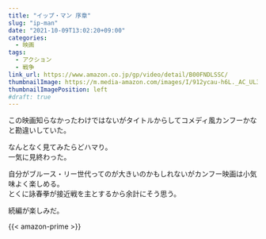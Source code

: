 ```yaml
---
title: "イップ・マン 序章"
slug: "ip-man"
date: "2021-10-09T13:02:20+09:00"
categories:
  - 映画
tags:
  - アクション
  - 戦争
link_url: https://www.amazon.co.jp/gp/video/detail/B00FNDLSSC/
thumbnailImage: https://m.media-amazon.com/images/I/912ycau-h6L._AC_UL320_.jpg
thumbnailImagePosition: left
#draft: true
---
```

この映画知らなかったわけではないがタイトルからしてコメディ風カンフーかなと勘違いしていた。
<!--more-->
なんとなく見てみたらどハマり。  
一気に見終わった。

自分がブルース・リー世代ってのが大きいのかもしれないがカンフー映画は小気味よく楽しめる。  
とくに詠春拳が接近戦を主とするから余計にそう思う。

続編が楽しみだ。

{{< amazon-prime >}}
